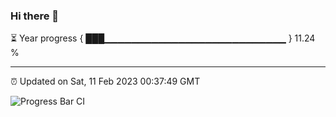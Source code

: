 ### Hi there 👋

⏳ Year progress { ███▁▁▁▁▁▁▁▁▁▁▁▁▁▁▁▁▁▁▁▁▁▁▁▁▁▁▁ } 11.24 %

---

⏰ Updated on Sat, 11 Feb 2023 00:37:49 GMT

![Progress Bar CI](https://github.com/Shyam-Makwana/GitHub-Actions-Demo/workflows/Progress%20Bar%20CI/badge.svg)
